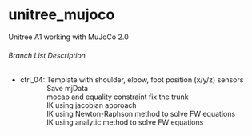 # unitree_mujoco
Unitree A1 working with MuJoCo 2.0

###### Branch List Description
- ctrl_04: Template with shoulder, elbow, foot position (x/y/z) sensors\
&emsp;&emsp;&emsp;&ensp; Save mjData\
&emsp;&emsp;&emsp;&ensp; mocap and equality constraint fix the trunk\
&emsp;&emsp;&emsp;&ensp; IK using jacobian approach\
&emsp;&emsp;&emsp;&ensp; IK using Newton-Raphson method to solve FW equations\
&emsp;&emsp;&emsp;&ensp; IK using analytic method to solve FW equations
